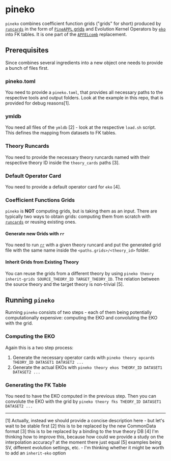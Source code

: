 # pineko

`pineko` combines coefficient function grids ("grids" for short) produced by [`runcards`](https://github.com/NNPDF/runcards)
in the form of [`PineAPPL` grids](https://github.com/N3PDF/pineappl)
and Evolution Kernel Operators by [`eko`](https://github.com/N3PDF/eko)
into FK tables. It is one part of the [`APFELcomb`](https://github.com/NNPDF/apfelcomb) replacement.

## Prerequisites

Since combines several ingredients into a new object one needs to provide a bunch of files first.

### pineko.toml

You need to provide a `pineko.toml`, that provides all necessary paths to the respective tools and output folders.
Look at the example in this repo, that is provided for debug reasons[1].

### ymldb

You need all files of the `ymldb` [2] - look at the respective `load.sh` script.
This defines the mapping from datasets to FK tables.

### Theory Runcards

You need to provide the necessary theory runcards named with their respective theory ID inside the `theory_cards` paths [3].

### Default Operator Card

You need to provide a default operator card for `eko` [4].

### Coefficient Functions Grids

`pineko` is **NOT** computing grids, but is taking them as an input.
There are typically two ways to obtain grids: computing them from scratch with [`runcards`](https://github.com/NNPDF/runcards)
or reusing existing ones.

#### Generate new Grids with `rr`

You need to run [`rr`](https://github.com/NNPDF/runcards) with a given theory runcard and put the generated grid file with the same name
inside the `<paths.grids>/<theory_id>` folder.

#### Inherit Grids from Existing Theory

You can reuse the grids from a different theory by using `pineko theory inherit-grids SOURCE_THEORY_ID TARGET_THEORY_ID`.
The relation between the source theory and the target theory is non-trivial [5].

## Running `pineko`

Running `pineko` consists of two steps - each of them being potentially computationally expensive:
computing the EKO and convoluting the EKO with the grid.

### Computing the EKO

Again this is a two step process:
1. Generate the necessary operator cards with `pineko theory opcards THEORY_ID DATASET1 DATASET2 ...`
2. Generate the actual EKOs with `pineko theory ekos THEORY_ID DATASET1 DATASET2 ...`

### Generating the FK Table

You need to have the EKO computed in the previous step.
Then you can convolute the EKO with the grid by `pineko theory fks THEORY_ID DATASET1 DATASET2 ...`

---
[1] Actually, instead we should provide a concise description here - but let's wait to be stable first
[2] this is to be replaced by the new CommonData format
[3] this is to be replaced by a binding to the true theory DB
[4] I'm thinking how to improve this, because how could we provide a study on the interpolation accuracy? at the moment there just equal
[5] examples being SV, different evolution settings, etc. - I'm thinking whether it might be worth to add an `inherit-eko` option
